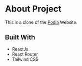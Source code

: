 # About Project

This is a clone of the [Podia](https://www.podia.com/digital-products) Website.


## Built With

- ReactJs
- React Router
- Tailwind CSS
